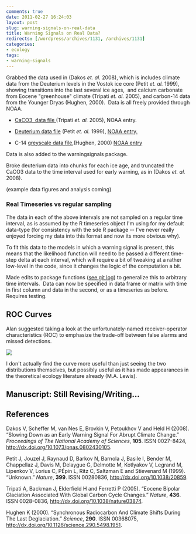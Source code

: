 ```yaml
---
comments: true
date: 2011-02-27 16:24:03
layout: post
slug: warning-signals-on-real-data
title: Warning Signals on Real Data?
redirects: [/wordpress/archives/1131, /archives/1131]
categories:
- ecology
tags:
- warning-signals
---
```


Grabbed the data used in (Dakos _et. al._ 2008), which is includes climate data from the Deuterium levels in the Vostok ice core (Petit _et. al._ 1999), showing transitions into the last several ice ages,  and calcium carbonate from Eocene "greenhouse" climate (Tripati _et. al._ 2005), and carbon-14 data from the Younger Dryas (Hughen, 2000).  Data is all freely provided through NOAA.



	
  * [CaCO3  data file ](ftp://ftp.ncdc.noaa.gov/pub/data/paleo/contributions_by_author/tripati2005/tripati2005.txt)(Tripati _et. al._ 2005), NOAA entry.

	
  * [Deuterium data file](ftp://ftp.ncdc.noaa.gov/pub/data/paleo/icecore/antarctica/vostok/deutnat.txt) (Petit _et. al._ 1999), [NOAA entry.](http://www.ncdc.noaa.gov/paleo/metadata/noaa-icecore-2453.html)

	
  * C-14 [greyscale data file](ftp://ftp.ncdc.noaa.gov/pub/data/paleo/contributions_by_author/hughen2000/cariaco2000_pc56_greyscale.txt),(Hughen, 2000) [NOAA entry](http://www.ncdc.noaa.gov/paleo/pubs/hughen2000/hughen2000.html)


Data is also added to the warningsignals package.

Broke deuterium data into chunks for each ice age, and truncated the CaCO3 data to the time interval used for early warning, as in (Dakos _et. al._ 2008).

(example data figures and analysis coming)


### Real Timeseries vs regular sampling


The data in each of the above intervals are not sampled on a regular time interval, as is assumed by the R timeseries object I'm using for my default data-type (for consistency with the sde R package -- I've never really enjoyed forcing my data into this format and now its more obvious why).

To fit this data to the models in which a warning signal is present, this means that the likelihood function will need to be passed a different time-step delta at each interval, which will require a bit of tweaking at a rather low-level in the code, since it changes the logic of the computation a bit.

Made edits to package functions ([see git log](https://github.com/cboettig/structured-populations/commit/943adc11d94a89fe37a0c16887734035e6517443)) to generalize this to arbitrary time intervals.  Data can now be specified in data frame or matrix with time in first column and data in the second, or as a timeseries as before.  Requires testing.


## ROC Curves


Alan suggested taking a look at the unfortunately-named receiver-operator characteristics (ROC) to emphasize the trade-off between false alarms and missed detections.

[![](http://upload.wikimedia.org/wikipedia/commons/8/8c/Receiver_Operating_Characteristic.png)](http://upload.wikimedia.org/wikipedia/commons/8/8c/Receiver_Operating_Characteristic.png)

I don't actually find the curve more useful than just seeing the two distributions themselves, but possibly useful as it has made appearances in the theoretical ecology literature already (M.A. Lewis).


## Manuscript: Still Revising/Writing...
## References

<p>Dakos V, Scheffer M, van Nes E, Brovkin V, Petoukhov V and Held H (2008).
&ldquo;Slowing Down as an Early Warning Signal For Abrupt Climate Change.&rdquo;
<EM>Proceedings of The National Academy of Sciences</EM>, <B>105</B>.
ISSN 0027-8424, <a href="http://dx.doi.org/10.1073/pnas.0802430105">http://dx.doi.org/10.1073/pnas.0802430105</a>.
<p>Petit J, Jouzel J, Raynaud D, Barkov N, Barnola J, Basile I, Bender M, Chappellaz J, Davis M, Delaygue G, Delmotte M, Kotlyakov V, Legrand M, Lipenkov V, Lorius C, PÉpin L, Ritz C, Saltzman E and Stievenard M (1999).
&ldquo;Unknown.&rdquo;
<EM>Nature</EM>, <B>399</B>.
ISSN 00280836, <a href="http://dx.doi.org/10.1038/20859">http://dx.doi.org/10.1038/20859</a>.
<p>Tripati A, Backman J, Elderfield H and Ferretti P (2005).
&ldquo;Eocene Bipolar Glaciation Associated With Global Carbon Cycle Changes.&rdquo;
<EM>Nature</EM>, <B>436</B>.
ISSN 0028-0836, <a href="http://dx.doi.org/10.1038/nature03874">http://dx.doi.org/10.1038/nature03874</a>.
<p>Hughen K (2000).
&ldquo;Synchronous Radiocarbon And Climate Shifts During The Last Deglaciation.&rdquo;
<EM>Science</EM>, <B>290</B>.
ISSN 00368075, <a href="http://dx.doi.org/10.1126/science.290.5498.1951">http://dx.doi.org/10.1126/science.290.5498.1951</a>.
